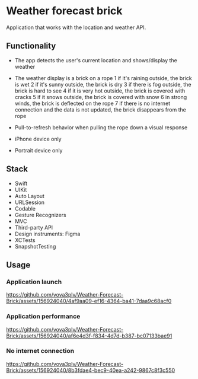 # Weather forecast brick

Application that works with the location and weather API.

## Functionality

 - The app detects the user's current location and shows/display the weather
 - The weather display is a brick on a rope
   1 if it's raining outside, the brick is wet
   2 if it's sunny outside, the brick is dry
   3 if there is fog outside, the brick is hard to see
   4 if it is very hot outside, the brick is covered with cracks
   5 if it snows outside, the brick is covered with snow
   6 in strong winds, the brick is deflected on the rope
   7 if there is no internet connection and the data is not updated, the brick disappears from the rope

- Pull-to-refresh behavior when pulling the rope down a visual response
- iPhone device only
- Portrait device only

## Stack

 - Swift
 - UIKit
 - Auto Layout
 - URLSession
 - Codable
 - Gesture Recognizers
 - MVC
 - Third-party API
 - Design instruments: Figma
 - XCTests
 - SnapshotTesting

## Usage

### Application launch

https://github.com/vova3plv/Weather-Forecast-Brick/assets/156924040/4af9aa09-ef16-4364-ba41-7daa9c68acf0

### Application performance

https://github.com/vova3plv/Weather-Forecast-Brick/assets/156924040/af6e4d3f-f834-4d7d-b387-bc07133bae91

### No internet connection

https://github.com/vova3plv/Weather-Forecast-Brick/assets/156924040/8b3fdae4-bec9-40ea-a242-9867c8f3c550

